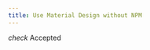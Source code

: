 ```yaml
---
title: Use Material Design without NPM
---
```


<link href="https://unpkg.com/material-components-web@latest/dist/material-components-web.min.css" rel="stylesheet">
<script src="https://unpkg.com/material-components-web@latest/dist/material-components-web.min.js"></script>
<link rel="stylesheet" href="https://fonts.googleapis.com/icon?family=Material+Icons">


<div class="mdc-chip-set mdc-chip-set--choice">
  <div class="mdc-chip undefined mdc-ripple-upgraded" role="row">
    <i class="material-icons mdc-chip__icon mdc-chip__icon--leading mdc-chip__icon--leading mdc-chip__icon--leading-hidden">check</i>
    <span role="button" tabindex="0" class="mdc-chip__text">Accepted</span>
  </div>
</div>
